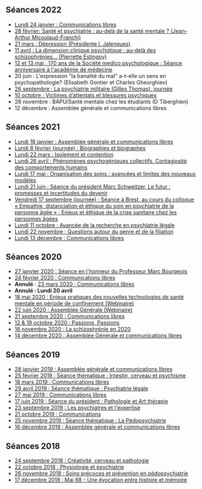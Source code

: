 ## Séances 2022
- [Lundi 24 janvier : Communications libres](/seances/2022/janvier-2022-communications-libres)
- [28 février: Santé et psychiatrie : au-delà de la santé mentale ? (Jean-Arthur Micoulaud-Franchi)](/seances/2022/fevrier-2022-sante-et-psychiatrie)
- [21 mars : Dépression (Présidente I. Jalenques)](/seances/2022/mars-2022-troubles-depressifs)
- [11 avril : La dimension clinique psychotique : au-delà des schizophrénies… (Pierrette Estingoy)](/seances/2022/avril-2022-dimension-clinique-psychotique)
- [12 et 13 mai : 170 ans de la Société medico psychologique : Séance anniversaire à l'académie de médecine](/seances/2022/170-ans-societe-medico-psychologique)
- 20 juin : L'expression "la banalité du mal" a-t-elle un sens en psychopathologie? (Elisabeth Gontier et Charles Gheorghiev)
- [26 septembre : La psychiatrie militaire (Gilles Thomas), journée](/seances/2022/septembre-2022-soutien-medico-psychologique-dans-les-armees)
- [10 octobre : Victimes d’attentats et blessures psychiques](/seances/2022/victimes-attentats-et-blessures-psychiques)
- 28 novembre : BAPU/Santé mentale chez les étudiants (D Tiberghien)
- 12 décembre : Assemblée générale et communications libres

## Séances 2021
- [Lundi 18 janvier : Assemblée générale et communications libres](/seances/2021/janvier-2021-communications-libres)
- [Lundi 8 février (journée) : Biographies et biographes](/seances/2021/fevrier-2021-biographies-biographes)
- [Lundi 22 mars : Isolement et contention](/seances/2021/mars-2021-isolement-et-contention)
- [Lundi 26 avril : Phénomènes psychogéniques collectifs. Contagiosité des comportements humains](/seances/2021/avril-2021-phenomenes-psychogeniques-collectifs)
- [Lundi 17 mai : Organisation des soins : avancées et limites des nouveaux modèles](/seances/2021/mai-2021-organisation-des-soins)
- [Lundi 21 juin : Séance du président Marc Schweitzer, Le futur : promesses et incertitudes du devenir](/seances/2021/juin-2021-promesses-et-incertitudes-du-devenir)
- [Vendredi 17 septembre (journée) : Séance à Brest, au cours du colloque « Empathie, distanciation et éthique du soin en psychiatrie de la personne âgée » : Enjeux et éthique de la crise sanitaire chez les personnes âgées](/seances/2021/septembre-2021-enjeux-ethique-crise-sanitaire-personnes-agees)
- [Lundi 11 octobre : Avancée de la recherche en psychiatrie légale](/seances/2021/11-octobre-avancee-recherche-psychiatrie-legale)
- [Lundi 22 novembre : Questions autour du genre et de la filiation](/seances/2021/novembre-2021-questions-genre-filiation)
- [Lundi 13 décembre : Communications libres](/seances/2021/decembre-2021-communications-libres)

## Séances 2020
- [27 janvier 2020 : Séance en l'honneur du Professeur Marc Bourgeois](/seances/2020/honneur-professeur-marc-bourgeois)
- [24 février 2020 : Communications libres](/seances/2020/fevrier-2020-communications-libres)
- **Annulé** : [23 mars 2020 : Communications libres](/seances/2020/mars-2020-communications-libres)
- **Annulé : Lundi 20 avril**
- [18 mai 2020 : Enjeux pratiques des nouvelles technologies de santé mentale en période de confinement (Webinaire)](/seances/2020/outils-numeriques-et-psychiatrie)
- [22 juin 2020 : Assemblée Générale (Webinaire)](/seances/2020/assemblee-generale-juin-2020)
- [21 septembre 2020 : Communications libres](/seances/2020/septembre-2020-communications-libres)
- [12 & 19 octobre 2020 : Passions, Passions](/seances/2020/passions-passions-octobre-2020)
- [16 novembre 2020 : La schizophrénie en 2020](/seances/2020/la-schizophrenie-en-2020)
- [14 décembre 2020 : Assemblée Générale et communications libres](/seances/2020/decembre-2020-assemblee-generale)

## Séances 2019
- [28 janvier 2019 : Assemblée générale et communications libres](/seances/2019/assemblee-generale-janvier-2019)
- [25 février 2019 : Séance thématique : Intestin, cerveau et psychisme](/seances/2019/intestin-cerveau-et-psychisme)
- [18 mars 2019 : Communications libres](/seances/2019/mars-2019-communications-libres)
- [29 avril 2019 : Séance thématique : Psychiatrie légale](/seances/2019/psychiatrie-legale)
- [27 mai 2019 : Communications libres](/seances/2019/mai-2019-communications-libres)
- [17 juin 2019 : Séance du président : Pathologie et Art thérapie](/seances/2019/pathologie-et-art-therapie)
- [23 septembre 2019 : Les psychiatres et l'expertise](/seances/2019/les-psychiatres-et-lexpertise)
- [21 octobre 2019 : Communications](/seances/2019/octobre-2019)
- [25 novembre 2019 : Séance thématique : La Pédopsychiatrie](/seances/2019/violences-sexuelles-chez-les-mineurs)
- [16 décembre 2019 : Assemblée générale et communications libres](/seances/2019/assemblee-generale-decembre-2019)

## Séances 2018
- [24 septembre 2018 : Créativité, cerveau et pathologie](/seances/2018/creativite-cerveau-et-pathologie)
- [22 octobre 2018 : Physiologie et psychiatrie](/seances/2018/physiologie-et-psychiatrie)
- [26 novembre 2018 : Soins précoces et prévention en pédopsychiatrie](/seances/2018/soins-precoces-et-prevention-en-pedopsychiatrie)
- [17 décembre 2018 : Mai 68 - Une évocation entre histoire et mémoire](/seances/2018/mai-68-une-evocation-entre-histoire-et-memoire)
